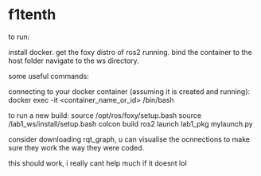 # f1tenth

to run:

install docker.
get the foxy distro of ros2 running.
bind the container to the host folder
navigate to the ws directory.

some useful commands:

connecting to your docker container (assuming it is created and running):
docker exec -it <container_name_or_id> /bin/bash

to run a new build:
source /opt/ros/foxy/setup.bash
source /lab1_ws/install/setup.bash
colcon build
ros2 launch lab1_pkg mylaunch.py


consider downloading rqt_graph, u can visualise the ocnnections to make sure they work the way they were coded.

this should work, i really cant help much if it doesnt lol
